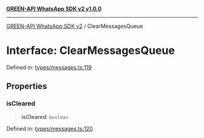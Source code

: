 [**GREEN-API WhatsApp SDK v2 v1.0.0**](../README.md)

***

[GREEN-API WhatsApp SDK v2](../globals.md) / ClearMessagesQueue

# Interface: ClearMessagesQueue

Defined in: [types/messages.ts:119](https://github.com/green-api/whatsapp-api-client-js-v2/blob/6c31521abaa4e85365f3538298181cae99417bce/src/types/messages.ts#L119)

## Properties

### isCleared

> **isCleared**: `boolean`

Defined in: [types/messages.ts:120](https://github.com/green-api/whatsapp-api-client-js-v2/blob/6c31521abaa4e85365f3538298181cae99417bce/src/types/messages.ts#L120)
